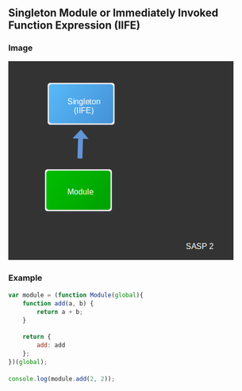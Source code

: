 ## Singleton Module or Immediately Invoked Function Expression (IIFE)

### Image

![img](pic.png "sasp1")

### Example
```javascript
var module = (function Module(global){
    function add(a, b) {
        return a + b;
    }

    return {
        add: add
    };
})(global);

console.log(module.add(2, 2));
```
